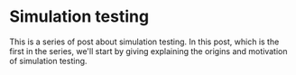 # Simulation testing

This is a series of post about simulation testing. In this post, which is the
first in the series, we'll start by giving explaining the origins and
motivation of simulation testing.
